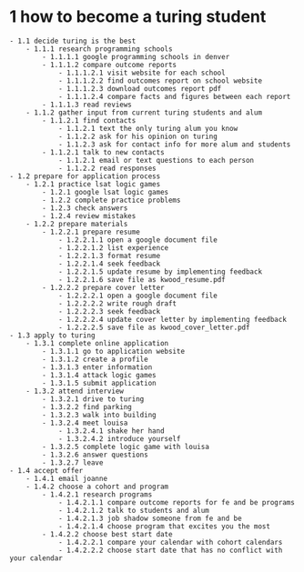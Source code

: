 # 1 how to become a turing student
    - 1.1 decide turing is the best
        - 1.1.1 research programming schools
            - 1.1.1.1 google programming schools in denver
            - 1.1.1.2 compare outcome reports
                - 1.1.1.2.1 visit website for each school
                - 1.1.1.2.2 find outcomes report on school website
                - 1.1.1.2.3 download outcomes report pdf
                - 1.1.1.2.4 compare facts and figures between each report
            - 1.1.1.3 read reviews
        - 1.1.2 gather input from current turing students and alum
            - 1.1.2.1 find contacts
                - 1.1.2.1 text the only turing alum you know
                - 1.1.2.2 ask for his opinion on turing
                - 1.1.2.3 ask for contact info for more alum and students
            - 1.1.2.1 talk to new contacts
                - 1.1.2.1 email or text questions to each person
                - 1.1.2.2 read responses
    - 1.2 prepare for application process
        - 1.2.1 practice lsat logic games
            - 1.2.1 google lsat logic games
            - 1.2.2 complete practice problems
            - 1.2.3 check answers
            - 1.2.4 review mistakes
        - 1.2.2 prepare materials
            - 1.2.2.1 prepare resume
                - 1.2.2.1.1 open a google document file
                - 1.2.2.1.2 list experience
                - 1.2.2.1.3 format resume
                - 1.2.2.1.4 seek feedback
                - 1.2.2.1.5 update resume by implementing feedback
                - 1.2.2.1.6 save file as kwood_resume.pdf
            - 1.2.2.2 prepare cover letter
                - 1.2.2.2.1 open a google document file
                - 1.2.2.2.2 write rough draft
                - 1.2.2.2.3 seek feedback
                - 1.2.2.2.4 update cover letter by implementing feedback
                - 1.2.2.2.5 save file as kwood_cover_letter.pdf
    - 1.3 apply to turing
        - 1.3.1 complete online application
            - 1.3.1.1 go to application website
            - 1.3.1.2 create a profile
            - 1.3.1.3 enter information
            - 1.3.1.4 attack logic games
            - 1.3.1.5 submit application
        - 1.3.2 attend interview
            - 1.3.2.1 drive to turing
            - 1.3.2.2 find parking
            - 1.3.2.3 walk into building
            - 1.3.2.4 meet louisa
                - 1.3.2.4.1 shake her hand
                - 1.3.2.4.2 introduce yourself
            - 1.3.2.5 complete logic game with louisa
            - 1.3.2.6 answer questions
            - 1.3.2.7 leave
    - 1.4 accept offer
        - 1.4.1 email joanne
        - 1.4.2 choose a cohort and program
            - 1.4.2.1 research programs
                - 1.4.2.1.1 compare outcome reports for fe and be programs
                - 1.4.2.1.2 talk to students and alum
                - 1.4.2.1.3 job shadow someone from fe and be
                - 1.4.2.1.4 choose program that excites you the most
            - 1.4.2.2 choose best start date
                - 1.4.2.2.1 compare your calendar with cohort calendars
                - 1.4.2.2.2 choose start date that has no conflict with your calendar
